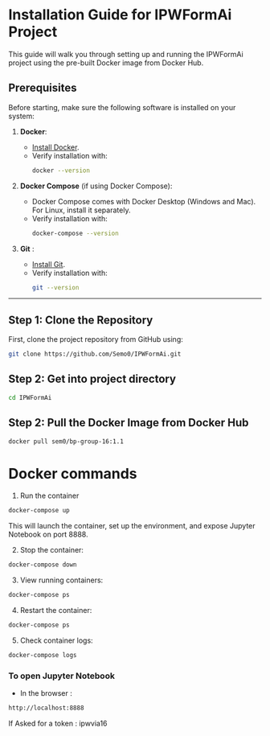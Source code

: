 # Installation Guide for IPWFormAi Project

This guide will walk you through setting up and running the IPWFormAi project using the pre-built Docker image from Docker Hub.

## Prerequisites

Before starting, make sure the following software is installed on your system:

1. **Docker**:  
   - [Install Docker](https://docs.docker.com/get-docker/).
   - Verify installation with:
     ```bash
     docker --version
     ```

2. **Docker Compose** (if using Docker Compose):  
   - Docker Compose comes with Docker Desktop (Windows and Mac). For Linux, install it separately.
   - Verify installation with:
     ```bash
     docker-compose --version
     ```

3. **Git** :  
   - [Install Git](https://git-scm.com/book/en/v2/Getting-Started-Installing-Git).
   - Verify installation with:
     ```bash
     git --version
     ```

---

## Step 1: Clone the Repository

First, clone the project repository from GitHub using:

```bash
git clone https://github.com/Semo0/IPWFormAi.git
```

## Step 2: Get into project directory

```bash
cd IPWFormAi
```
## Step 2: Pull the Docker Image from Docker Hub

```bash
docker pull sem0/bp-group-16:1.1
```

# Docker commands 

1. Run the container 
```bash
docker-compose up
```
This will launch the container, set up the environment, and expose Jupyter Notebook on port 8888.

2. Stop the container:

```bash
docker-compose down
```
3. View running containers:

```bash
docker-compose ps
```
4. Restart the container:

```bash
docker-compose ps
```
5. Check container logs:

```bash
docker-compose logs
```

### To open Jupyter Notebook 

- In the browser :
```bash
http://localhost:8888
```
If Asked for a token :
ipwvia16